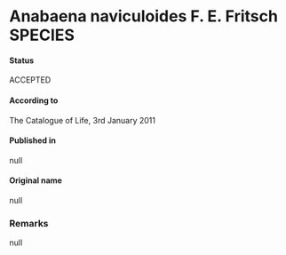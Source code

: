 # Anabaena naviculoides F. E. Fritsch SPECIES

#### Status
ACCEPTED

#### According to
The Catalogue of Life, 3rd January 2011

#### Published in
null

#### Original name
null

### Remarks
null